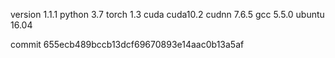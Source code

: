 version 1.1.1
python 3.7
torch 1.3
cuda cuda10.2
cudnn 7.6.5
gcc 5.5.0
ubuntu 16.04

commit 655ecb489bccb13dcf69670893e14aac0b13a5af